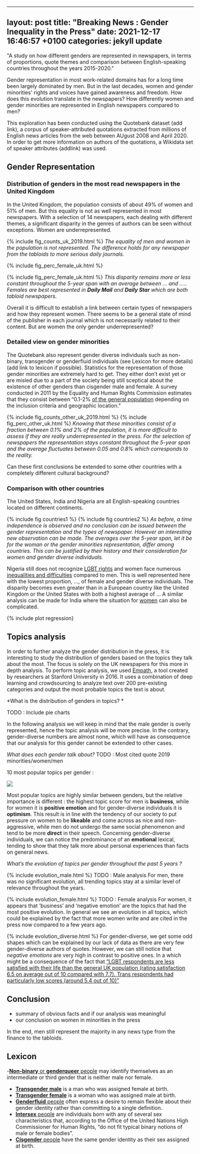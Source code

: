 ---
 layout: post
 title:  "Breaking News : Gender Inequality in the Press"
 date:   2021-12-17 16:46:57 +0100
 categories: jekyll update
 ---


"A study on how different genders are represented in newspapers, in terms of proportions, quote themes and comparison between English-speaking countries throughout the years 2015-2020."

Gender representation in most work-related domains has for a long time been largely dominated by men. But in the last decades, women and gender minorities' rights and voices have gained awareness and freedom. How does this evolution translate in the newspapers? How differently women and gender minorities are represented in English newspapers compared to men?

This exploration has been conducted using the Quotebank dataset (add link), a corpus of speaker-attributed quotations extracted from millions of English news articles from the web between AUgust 2008 and April 2020. In order to get more information on authors of the quotations, a Wikidata set of speaker attributes (addlink) was used.

## Gender Representation

### Distribution of genders in the most read newspapers in the United Kingdom

In the United Kingdom, the population consists of about 49% of women and 51% of men. But this equality is not as well represented in most newspapers. With a selection of 14 newspapers, each dealing with different themes, a significant disparity in the genres of authors can be seen without exceptions. Women are underrepresented.

{% include fig_counts_uk_2019.html %} 
_The equality of men and women in the population is not represented. The difference holds for any newspaper from the tabloids to more serious daily journals._


{% include fig_perc_female_uk.html %} 

{% include fig_perc_female_uk.html %}
_This disparity remains more or less constant throughout the 5-year span with an average between … and ….. Females are best represented in **Daily Mail** and **Daily Star** which are both tabloid newspapers._

Overall it is difficult to establish a link between certain types of newspapers and how they represent women. There seems to be a general state of mind of the publisher in each journal which is not necessarily related to their content.
But are women the only gender underrepresented?


### Detailed view on gender minorities
The Quotebank also represent gender diverse individuals such as non-binary, transgender or genderfluid individuals (see Lexicon for more details)(add link to lexicon if possible). Statistics for the representation of those gender minorities are extremely hard to get. They either don’t exist yet or are misled due to a part of the society being still sceptical about the existence of other genders than cisgender male and female. A survey conducted in 2011 by the Equality and Human Rights Commission estimates that they consist between “0.1-2% [of the general population](https://doi.org/10.1016/j.ecl.2019.01.001) depending on the inclusion criteria and geographic location."


{% include fig_counts_other_uk_2019.html %} 
{% include fig_perc_other_uk.html %}
_Knowing that these minorities consist of a fraction between 0.1% and 2% of the population, it is more difficult to assess if they are really underrepresented in the press. For the selection of newspapers the representation stays constant throughout the 5-year span and the average fluctuates between 0.05 and 0.8% which corresponds to the reality._

Can these first conclusions be extended to some other countries with a completely different cultural background?

### Comparison with other countries

The United States, India and Nigeria are all English-speaking countries located on different continents.

{% include fig countries1 %}
{% include fig countries2 %}
_As before, a time independence is observed and no conclusion can be issued between the gender representation and the types of newspaper. However an interesting new observation can be made. The averages over the 5-year span, let it be for the woman or the gender minorities representation, differ among countries. This can be justified by their history  and their consideration for women and gender diverse individuals._

Nigeria still does not recognize [LGBT rights](https://en.wikipedia.org/wiki/LGBT_rights_in_Nigeria) and women face numerous [inequalities and difficulties](https://en.wikipedia.org/wiki/Women_in_Nigeria) compared to men. This is well represented here with the lowest proportion, …,  of female and gender diverse individuals. The disparity becomes even greater than in a European country like the United Kingdom or the United States with both a highest average of … A similar analysis can be made for India where the situation for [women](https://en.wikipedia.org/wiki/Women_in_India) can also be complicated. 

{% include plot regression}






## Topics analysis
In order to further analyze the gender distribution in the press, it is interesting to study the distribution of genders based on the topics they talk about the most. The focus is solely on the UK newspapers for this more in depth analysis.
To perform topic analysis, we used  [Empath](https://hci.stanford.edu/publications/2016/ethan/empath-chi-2016.pdf), a tool created by researchers at Stanford University in 2016. It uses a combination of deep learning and crowdsourcing to analyze text over 200 pre-existing categories and output the most probable topics the text is about.


*What is the distribution of genders in topics? *

TODO : Include pie charts

In the following analysis we will keep in mind that the male gender is overly represented, hence the topic analysis will be more precise. In the contrary, gender-diverse numbers are almost none, which will have as consequence that our analysis for this gender cannot be extended to other cases. 

*What does each gender talk about?*
TODO : Most cited quote 2019 minorities/women/men

10 most popular topics per gender : 

<img src=”/docs/_includes/word_cloud.png”>

Most popular topics are highly similar between genders, but the relative importance is different : the highest topic score for men is **business**, while for women it is **positive emotion** and for gender-diverse individuals it is **optimism**. 
This result is in line with the tendency of our society to put pressure on women to be **likeable** and come across as nice and non-aggressive, while men do not undergo the same social phenomenon and tend to be more **direct** in their speech.
Concerning gender-diverse individuals, we can notice the predominance of an **emotional** lexical, tending to show that they talk more about personal experiences than facts on general news.

*What’s the evolution of topics per gender throughout the past 5 years ?*

{% include evolution_male.html %}
TODO : Male analysis
For men, there was no significant evolution, all trending topics stay at a similar level of relevance throughout the years.

{% include evolution_female.html %}
TODO : Female analysis
For women, it appears that ‘business’ and ‘negative emotion’ are the topics that had the most positive evolution.  In general we see an evolution in all topics, which could be explained by the fact that more women write and are cited in the press now compared to a few years ago.

{% include evolution_diverse.html %}
For gender-diverse, we get some odd shapes which can be explained by our lack of data as there are very few gender-diverse authors of quotes. However, we can still notice that *negative emotions* are very high in contrast to positive ones. In a  which might be a consequence of the fact that [“LGBT respondents are less satisfied with their life than the general UK population (rating satisfaction 6.5 on average out of 10 compared with 7.7). Trans respondents had particularly low scores (around 5.4 out of 10)”](https://www.gov.uk/government/publications/national-lgbt-survey-summary-report/national-lgbt-survey-summary-report)


## Conclusion
- summary of obvious facts and if our analysis was meaningful
- our conclusion on women in minorities in the press

In the end, men still represent the majority in any news type from the finance to the tabloids.

## Lexicon

-[**Non-binary** or **genderqueer** people](https://en.wikipedia.org/wiki/Non-binary_gender)  may identify themselves as an intermediate or third gender that is neither male nor female. 
- [**Transgender male**](https://en.wikipedia.org/wiki/Trans_man) is a man who was assigned female at birth.
- [**Transgender female**](https://en.wikipedia.org/wiki/Trans_woman) is a woman who was assigned male at birth. 
- [**Genderfluid** people](https://en.wikipedia.org/wiki/Non-binary_gender) often express a desire to remain flexible about their gender identity rather than committing to a single definition.
- [**Intersex** people](https://en.wikipedia.org/wiki/Intersex) are individuals born with any of several sex characteristics that, according to the Office of the United Nations High Commissioner for Human Rights, “do not fit typical binary notions of male or female bodies”.
- [**Cisgender** people](https://en.wikipedia.org/wiki/Cisgender) have the same gender identity as their sex assigned at birth. 
